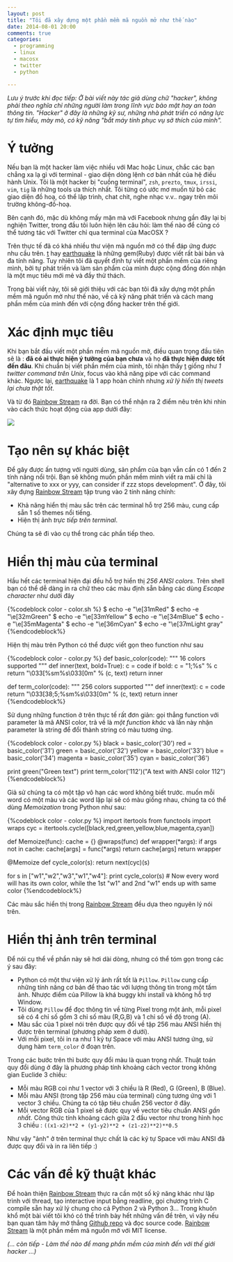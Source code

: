 ```yaml
---
layout: post
title: "Tôi đã xây dựng một phần mềm mã nguồn mở như thế nào"
date: 2014-08-01 20:00
comments: true
categories:
  - programming
  - linux
  - macosx
  - twitter
  - python

---
```


*Lưu ý trước khi đọc tiếp: Ở bài viết này tác giả dùng chữ "hacker", không phải theo nghĩa chỉ những người làm trong lĩnh vực bảo mật hay an toàn thông tin. "Hacker" ở đây là những kỹ sư, những nhà phát triền có năng lực tự tìm hiểu, mày mò, có kỹ năng "bắt máy tính phục vụ sở thích của mình".*


# Ý tưởng

Nếu bạn là một hacker làm việc nhiều với Mac hoặc Linux, chắc các bạn chẳng xa lạ gì với terminal - giao diện dòng lệnh cơ bản nhất của hệ điều hành Unix. Tôi là một hacker bị "cuồng terminal", `zsh`, `prezto`, `tmux`, `irssi`, `vim`, `tig` là những tools ưa thích nhất. Tôi từng có ước mơ muốn từ bỏ các giao diện đồ hoạ, có thể lập trình, chat chit, nghe nhạc v.v.. ngay trên môi trường không-đồ-hoạ. 

Bên cạnh đó, mặc dù không mấy mặn mà với Facebook nhưng gần đây lại bị nghiện Twitter, trong đầu tôi luôn hiện lên câu hỏi: làm thế nào để cũng có thể tương tác với Twitter chỉ qua terminal của MacOSX ?

Trên thực tế đã có khá nhiều thư viện mã nguồn mở có thể đáp ứng được nhu cầu trên. [t][1] hay [earthquake][2] là những gem(Ruby) được viết rất bài bản và đa tính năng. Tuy nhiên tôi đã quyết định tự viết một phần mềm của riêng mình, bởi tự phát triền và làm sản phẩm của mình được cộng đồng đón nhận là một mục tiêu mới mẻ và đầy thử thách.

Trong bài viết này, tôi sẽ giới thiệu với các bạn tôi đã xây dựng một phần mềm mã nguồn mở như thế nào, về cả kỹ năng phát triển và cách mang phần mềm của mình đến với cộng đồng hacker trên thế giới.


# Xác định mục tiêu

Khi bạn bắt đầu viết một phần mềm mã nguồn mở, điều quan trọng đầu tiên sẽ là : **đã có ai thực hiện ý tưởng của bạn chưa** và họ **đã thực hiện được tốt đến đâu**. Khi chuẩn bị viết phần mềm của mình, tôi nhận thấy [t][1] giống như *1 twitter command trên Unix*, focus vào khả năng pipe với các command khác. Ngược lại, [earthquake][2] là 1 app hoàn chỉnh nhưng *xử lý hiển thị tweets lại chưa thật tốt*. 

Và từ đó [Rainbow Stream][3] ra đời. Bạn có thể nhận ra 2 điểm nêu trên khi nhìn vào cách thức hoạt động của app dưới đây:

![][4]


# Tạo nên sự khác biệt

Để gây được ấn tượng với người dùng, sản phẩm của bạn vẫn cần có 1 đến 2 tính năng nổi trội. Bạn sẽ không muốn phần mềm mình viết ra mãi chỉ là  "alternative to xxx or yyy, can consider if zzz stops development". Ở đây, tôi xây đựng [Rainbow Stream][3] tập trung vào 2 tính năng chính:

* Khả năng hiển thị màu sắc trên các terminal hỗ trợ 256 màu, cung cấp sẵn 1 số themes nổi tiếng.
* Hiện thị ảnh *trực tiếp trên terminal*.

Chúng ta sẽ đi vào cụ thể trong các phần tiếp theo.

# Hiển thị màu của terminal

Hầu hết các terminal hiện đại đều hỗ trợ hiển thị *256 ANSI colors*. Trên shell bạn có thể dễ dàng in ra chữ theo các màu định sẵn bẳng các dùng *Escape character* như dưới đây

{%codeblock color - color.sh %}
$ echo -e "\e[31mRed"
$ echo -e "\e[32mGreen"
$ echo -e "\e[33mYellow"
$ echo -e "\e[34mBlue"
$ echo -e "\e[35mMagenta"
$ echo -e "\e[36mCyan"
$ echo -e "\e[37mLight gray"
{%endcodeblock%}

Hiện thị màu trên Python có thể được viết gọn theo function như sau

{%codeblock color - color.py %}
def basic_color(code):
    """
    16 colors supported
    """
    def inner(text, bold=True):
        c = code
        if bold:
            c = "1;%s" % c
        return "\033[%sm%s\033[0m" % (c, text)
    return inner


def term_color(code):
    """
    256 colors supported
    """
    def inner(text):
        c = code
        return "\033[38;5;%sm%s\033[0m" % (c, text)
    return inner
{%endcodeblock%}

Sử dụng những function ở trên thực tế rất đơn giản: gọi thẳng function với parameter là mã ANSI color, trả về là *một function khác* và lần này nhận parameter là string để đổi thành string có màu tương ứng.

{%codeblock color - color.py %}
black = basic_color('30')
red = basic_color('31')
green = basic_color('32')
yellow = basic_color('33')
blue = basic_color('34')
magenta = basic_color('35')
cyan = basic_color('36')

print green("Green text") 
print term_color('112')("A text with ANSI color 112")
{%endcodeblock%}

Giả sử chúng ta có một tập vô hạn các word không biết trước. muốn mỗi word có một màu và các word lặp lại sẽ có màu giống nhau, chúng ta có thể dùng *Memoization* trong Python như sau:

{%codeblock color - color.py %}
import itertools
from functools import wraps
cyc = itertools.cycle([black,red,green,yellow,blue,magenta,cyan])

def Memoize(func):
    cache = {}
    @wraps(func)
    def wrapper(*args):
        if args not in cache:
            cache[args] = func(*args)
        return cache[args]
    return wrapper

@Memoize
def cycle_color(s):
    return next(cyc)(s)

for s in ["w1","w2","w3","w1","w4"]:
    print cycle_color(s) # Now every word will has its own color, while the 1st "w1" and 2nd "w1" ends up with same color
{%endcodeblock%}

Các màu sắc hiển thị trong [Rainbow Stream][3] đều dựa theo nguyên lý nói trên.


# Hiển thị ảnh trên terminal
Để nói cụ thể về phần này sẽ hơi dài dòng, nhưng có thể tóm gọn trong các ý sau đây:


* Python có một thư viện xử lý ảnh rất tốt là `Pillow`. `Pillow` cung cấp những tính năng cơ bản để thao tác với lượng thông tin trong một tấm ảnh. Nhược điểm của Pillow là khá buggy khi install và không hỗ trợ Window.
* Tôi dùng `Pillow` để đọc thông tin về từng Pixel trong một ảnh, mỗi pixel sẽ có 4 chỉ số gồm 3 chỉ số màu (R,G,B) và 1 chỉ số về độ trong (A).
* Màu sắc của 1 pixel nói trên được quy đổi về tập 256 màu ANSI hiển thị được trên terminal (phương pháp xem ở dưới).
* Với mỗi pixel, tôi in ra như 1 ký tự Space với màu ANSI tương ứng, sử dụng hàm `term_color` ở đoạn trên.

Trong các bước trên thì bước quy đổi màu là quan trọng nhất. Thuật toán quy đổi dùng ở đây là phương pháp tính khoảng cách vector trong không gian Euclide 3 chiều:

* Mỗi màu RGB coi như 1 vector với 3 chiều là R (Red), G (Green), B (Blue). 
* Mỗi màu ANSI (trong tập 256 màu của terminal) cũng tương ứng với 1 vector 3 chiều. Chúng ta có tập tiêu chuẩn 256 vector ở đây.
* Mỗi vector RGB của 1 pixel sẽ được quy về vector tiêu chuẩn ANSI *gần nhất*. Công thức tính khoảng cách giữa 2 đầu vector như trong hình học 3 chiều : `((x1-x2)**2 + (y1-y2)**2 + (z1-z2)**2)**0.5`

Như vậy "ảnh" ở trên terminal thực chất là các ký tự Space với màu ANSI đã được quy đổi và in ra liên tiếp :)

# Các vấn đề kỹ thuật khác
Để hoàn thiện [Rainbow Stream][3] thực ra cần một số kỹ năng khác như lập trình với thread, tạo interactive input bẳng readline, gọi chương trình C compile sẵn hay xử lý chung cho cả Python 2 và Python 3... Trong khuôn khổ một bài viết tôi khó có thể trình bày hết những vấn đề trên, vì vậy nếu bạn quan tâm hãy mở thẳng [Github repo][3] và đọc source code. [Rainbow Stream][3] là một phần mềm mã nguồn mở với MIT license.


*(... còn tiếp - Làm thế nào để mang phần mềm của mình đến với thế giới hacker ...)*



[1]:https://github.com/sferik/t
[2]:https://github.com/jugyo/earthquake
[3]:https://github.com/DTVD/rainbowstream
[4]:https://raw.githubusercontent.com/DTVD/rainbowstream/master/screenshot/rs.gif

